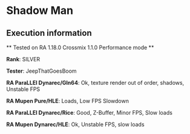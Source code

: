 # Shadow Man 

## Execution information

** Tested on RA 1.18.0 Crossmix 1.1.0 Performance mode **

**Rank**: SILVER

**Tester**: JeepThatGoesBoom


**RA ParaLLEl Dynarec/Gln64**: Ok, texture render out of order, shadows, Unstable FPS

**RA Mupen Pure/HLE**: Loads, Low FPS Slowdown

**RA ParaLLEl Dynarec/Rice**: Good, Z-Buffer, Minor FPS, Slow loads

**RA Mupen Dynarec/HLE**: Ok, Unstable FPS, slow loads